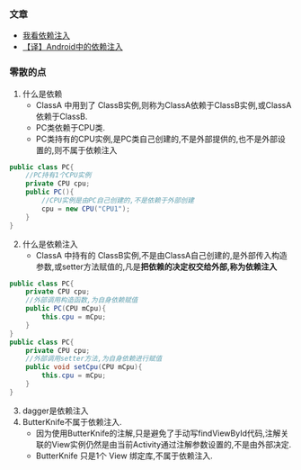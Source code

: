 ### 文章
- [我看依赖注入](https://juejin.im/post/6844903604625604621)
- [【译】Android中的依赖注入](https://juejin.im/post/6844904037653938189)

### 零散的点
1. 什么是依赖
	- ClassA 中用到了 ClassB实例,则称为ClassA依赖于ClassB实例,或ClassA依赖于ClassB.
    - PC类依赖于CPU类.
    - PC类持有的CPU实例,是PC类自己创建的,不是外部提供的,也不是外部设置的,则不属于依赖注入
```java
public class PC{
	//PC持有1个CPU实例
    private CPU cpu;
    public PC(){
    	//CPU实例是由PC自己创建的,不是依赖于外部创建
    	cpu = new CPU("CPU1");
    }
}
```
2. 什么是依赖注入
	- ClassA 中持有的 ClassB实例,不是由ClassA自己创建的,是外部传入构造参数,或setter方法赋值的,凡是**把依赖的决定权交给外部,称为依赖注入**
```java
public class PC{
	private CPU cpu;
    //外部调用构造函数,为自身依赖赋值
    public PC(CPU mCpu){
    	this.cpu = mCpu;
    }
}
public class PC{
	private CPU cpu;
    //外部调用setter方法,为自身依赖进行赋值
    public void setCpu(CPU mCpu){
    	this.cpu = mCpu;
    }
}
```
3. dagger是依赖注入
4. ButterKnife不属于依赖注入.
	- 因为使用ButterKnife的注解,只是避免了手动写findViewById代码,注解关联的View实例仍然是由当前Activity通过注解参数设置的,不是由外部决定.
    - ButterKnife 只是1个 View 绑定库,不属于依赖注入.
